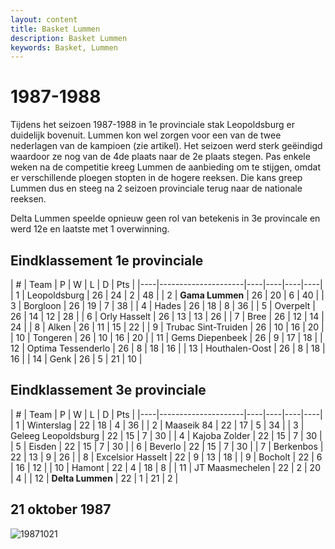 ```yaml
---
layout: content
title: Basket Lummen
description: Basket Lummen
keywords: Basket, Lummen
---
```


# 1987-1988

Tijdens het seizoen 1987-1988 in 1e provinciale stak Leopoldsburg er duidelijk bovenuit. Lummen kon wel zorgen voor een van de twee nederlagen van de kampioen (zie artikel). Het seizoen werd sterk geëindigd waardoor ze nog van de 4de plaats naar de 2e plaats stegen. Pas enkele weken na de competitie kreeg Lummen de aanbieding om te stijgen, omdat er verschillende ploegen stopten in de hogere reeksen. Die kans greep Lummen dus en steeg na 2 seizoen provinciale terug naar de nationale reeksen.

Delta Lummen speelde opnieuw geen rol van betekenis in 3e provincale en werd 12e en laatste met 1 overwinning.

## Eindklassement 1e provinciale

| #  | Team               | P  | W  | L  | D | Pts |
|----|---------------------|----|----|----|----|
| 1  | Leopoldsburg        | 26 | 24 | 2  | 48 |
| 2  | **Gama Lummen**     | 26 | 20 | 6  | 40 |
| 3  | Borgloon            | 26 | 19 | 7  | 38 |
| 4  | Hades               | 26 | 18 | 8  | 36 |
| 5  | Overpelt            | 26 | 14 | 12 | 28 |
| 6  | Orly Hasselt        | 26 | 13 | 13 | 26 |
| 7  | Bree                | 26 | 12 | 14 | 24 |
| 8  | Alken               | 26 | 11 | 15 | 22 |
| 9  | Trubac Sint-Truiden | 26 | 10 | 16 | 20 |
| 10 | Tongeren            | 26 | 10 | 16 | 20 |
| 11 | Gems Diepenbeek     | 26 | 9  | 17 | 18 |
| 12 | Optima Tessenderlo  | 26 | 8  | 18 | 16 |
| 13 | Houthalen-Oost      | 26 | 8  | 18 | 16 |
| 14 | Genk                | 26 | 5  | 21 | 10 |

## Eindklassement 3e provinciale

| #  | Team               | P  | W  | L  | D | Pts |
|----|---------------------|----|----|----|----|
| 1  | Winterslag          | 22 | 18 | 4  | 36 |
| 2  | Maaseik 84          | 22 | 17 | 5  | 34 |
| 3  | Geleeg Leopoldsburg | 22 | 15 | 7  | 30 |
| 4  | Kajoba Zolder       | 22 | 15 | 7  | 30 |
| 5  | Eisden              | 22 | 15 | 7  | 30 |
| 6  | Beverlo             | 22 | 15 | 7  | 30 |
| 7  | Berkenbos           | 22 | 13 | 9  | 26 |
| 8  | Excelsior Hasselt   | 22 | 9  | 13 | 18 |
| 9  | Bocholt             | 22 | 6  | 16 | 12 |
| 10 | Hamont              | 22 | 4  | 18 | 8  |
| 11 | JT Maasmechelen     | 22 | 2  | 20 | 4  |
| 12 | **Delta Lummen**    | 22 | 1  | 21 | 2  |

## 21 oktober 1987

![19871021](/club/geschiedenis/1987-1988/19871021.gif)

